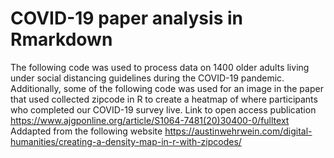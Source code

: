# COVID-19 paper analysis in Rmarkdown
The following code was used to process data on 1400 older adults living under social distancing guidelines during the COVID-19 pandemic. Additionally, some of the following code was used for an image in the paper that used collected zipcode in R to create a heatmap of where participants who completed our COVID-19 survey live.
Link to open access publication
https://www.ajgponline.org/article/S1064-7481(20)30400-0/fulltext
Addapted from the following website
https://austinwehrwein.com/digital-humanities/creating-a-density-map-in-r-with-zipcodes/
